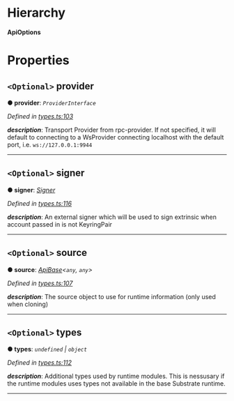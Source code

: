 

# Hierarchy

**ApiOptions**

# Properties

<a id="provider"></a>

## `<Optional>` provider

**● provider**: *`ProviderInterface`*

*Defined in [types.ts:103](https://github.com/polkadot-js/api/blob/b40d7a3/packages/api/src/types.ts#L103)*

*__description__*: Transport Provider from rpc-provider. If not specified, it will default to connecting to a WsProvider connecting localhost with the default port, i.e. `ws://127.0.0.1:9944`

___
<a id="signer"></a>

## `<Optional>` signer

**● signer**: *[Signer](_types_.signer.md)*

*Defined in [types.ts:116](https://github.com/polkadot-js/api/blob/b40d7a3/packages/api/src/types.ts#L116)*

*__description__*: An external signer which will be used to sign extrinsic when account passed in is not KeyringPair

___
<a id="source"></a>

## `<Optional>` source

**● source**: *[ApiBase](../classes/_base_.apibase.md)<`any`, `any`>*

*Defined in [types.ts:107](https://github.com/polkadot-js/api/blob/b40d7a3/packages/api/src/types.ts#L107)*

*__description__*: The source object to use for runtime information (only used when cloning)

___
<a id="types"></a>

## `<Optional>` types

**● types**: *`undefined` | `object`*

*Defined in [types.ts:112](https://github.com/polkadot-js/api/blob/b40d7a3/packages/api/src/types.ts#L112)*

*__description__*: Additional types used by runtime modules. This is nessusary if the runtime modules uses types not available in the base Substrate runtime.

___

